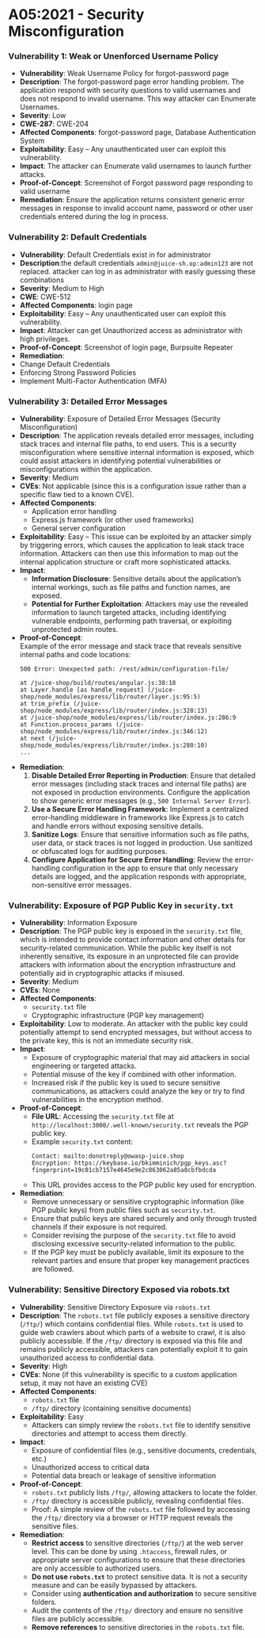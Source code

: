 # A05:2021 - Security Misconfiguration

### Vulnerability 1: Weak or Unenforced Username Policy

- **Vulnerability**: Weak Username Policy for forgot-password page
- **Description**: The forgot-password page error handling problem. The application respond with security questions to valid usernames and does not respond to invalid username. This way attacker can Enumerate Usernames.
- **Severity**: Low
- **CWE-287**: CWE-204
- **Affected Components**: forgot-password page, Database Authentication System
- **Exploitability**: Easy – Any unauthenticated user can exploit this vulnerability.
- **Impact**: The attacker can Enumerate valid usernames to launch further attacks.
- **Proof-of-Concept**: Screenshot of Forgot password page responding to valid username
- **Remediation**: Ensure the application returns consistent generic error messages in response to invalid account name, password or other user credentials entered during the log in process.


### Vulnerability 2: Default Credentials

- **Vulnerability**: Default Credentials exist in for administrator
- **Description**:the default credentials ``admin@juice-sh.op:admin123`` are not replaced. attacker can log in as administrator with easily guessing these combinations 
- **Severity**: Medium to High
- **CWE**: CWE-512
- **Affected Components**: login page 
- **Exploitability**: Easy – Any unauthenticated user can exploit this vulnerability.
- **Impact**: Attacker can get Unauthorized access as administrator with high privileges.
- **Proof-of-Concept**: Screenshot of login page, Burpsuite Repeater
- **Remediation**: 
- Change Default Credentials
- Enforcing Strong Password Policies
- Implement Multi-Factor Authentication (MFA)


### Vulnerability 3: Detailed Error Messages 

- **Vulnerability**: Exposure of Detailed Error Messages (Security Misconfiguration)
- **Description**: The application reveals detailed error messages, including stack traces and internal file paths, to end users. This is a security misconfiguration where sensitive internal information is exposed, which could assist attackers in identifying potential vulnerabilities or misconfigurations within the application.
- **Severity**: Medium
- **CVEs**: Not applicable (since this is a configuration issue rather than a specific flaw tied to a known CVE).
- **Affected Components**: 
  - Application error handling
  - Express.js framework (or other used frameworks)
  - General server configuration
- **Exploitability**: Easy – This issue can be exploited by an attacker simply by triggering errors, which causes the application to leak stack trace information. Attackers can then use this information to map out the internal application structure or craft more sophisticated attacks.
- **Impact**: 
  - **Information Disclosure**: Sensitive details about the application’s internal workings, such as file paths and function names, are exposed.
  - **Potential for Further Exploitation**: Attackers may use the revealed information to launch targeted attacks, including identifying vulnerable endpoints, performing path traversal, or exploiting unprotected admin routes.
- **Proof-of-Concept**:  
  Example of the error message and stack trace that reveals sensitive internal paths and code locations:
    ```
    500 Error: Unexpected path: /rest/admin/configuration-file/
    
    at /juice-shop/build/routes/angular.js:38:18
    at Layer.handle [as handle_request] (/juice-shop/node_modules/express/lib/router/layer.js:95:5)
    at trim_prefix (/juice-shop/node_modules/express/lib/router/index.js:328:13)
    at /juice-shop/node_modules/express/lib/router/index.js:286:9
    at Function.process_params (/juice-shop/node_modules/express/lib/router/index.js:346:12)
    at next (/juice-shop/node_modules/express/lib/router/index.js:280:10)
    ...
    ```
- **Remediation**:
  1. **Disable Detailed Error Reporting in Production**: Ensure that detailed error messages (including stack traces and internal file paths) are not exposed in production environments. Configure the application to show generic error messages (e.g., `500 Internal Server Error`).
  2. **Use a Secure Error Handling Framework**: Implement a centralized error-handling middleware in frameworks like Express.js to catch and handle errors without exposing sensitive details.
  3. **Sanitize Logs**: Ensure that sensitive information such as file paths, user data, or stack traces is not logged in production. Use sanitized or obfuscated logs for auditing purposes.
  4. **Configure Application for Secure Error Handling**: Review the error-handling configuration in the app to ensure that only necessary details are logged, and the application responds with appropriate, non-sensitive error messages.


### Vulnerability: Exposure of PGP Public Key in `security.txt`

- **Vulnerability**: Information Exposure
- **Description**: The PGP public key is exposed in the `security.txt` file, which is intended to provide contact information and other details for security-related communication. While the public key itself is not inherently sensitive, its exposure in an unprotected file can provide attackers with information about the encryption infrastructure and potentially aid in cryptographic attacks if misused.
- **Severity**: Medium
- **CVEs**: None
- **Affected Components**: 
  - `security.txt` file
  - Cryptographic infrastructure (PGP key management)
- **Exploitability**: Low to moderate. An attacker with the public key could potentially attempt to send encrypted messages, but without access to the private key, this is not an immediate security risk.
- **Impact**: 
  - Exposure of cryptographic material that may aid attackers in social engineering or targeted attacks.
  - Potential misuse of the key if combined with other information.
  - Increased risk if the public key is used to secure sensitive communications, as attackers could analyze the key or try to find vulnerabilities in the encryption method.
- **Proof-of-Concept**: 
  - **File URL**: Accessing the `security.txt` file at `http://localhost:3000/.well-known/security.txt` reveals the PGP public key.
  - Example `security.txt` content:
    ```
    Contact: mailto:donotreply@owasp-juice.shop
    Encryption: https://keybase.io/bkimminich/pgp_keys.asc?fingerprint=19c01cb7157e4645e9e2c863062a85a8cbfbdcda
    ```
  - This URL provides access to the PGP public key used for encryption.
- **Remediation**:
  - Remove unnecessary or sensitive cryptographic information (like PGP public keys) from public files such as `security.txt`.
  - Ensure that public keys are shared securely and only through trusted channels if their exposure is not required.
  - Consider revising the purpose of the `security.txt` file to avoid disclosing excessive security-related information to the public.
  - If the PGP key must be publicly available, limit its exposure to the relevant parties and ensure that proper key management practices are followed.

### Vulnerability: Sensitive Directory Exposed via robots.txt

- **Vulnerability**: Sensitive Directory Exposure via `robots.txt`
- **Description**: The `robots.txt` file publicly exposes a sensitive directory (`/ftp/`) which contains confidential files. While `robots.txt` is used to guide web crawlers about which parts of a website to crawl, it is also publicly accessible. If the `/ftp/` directory is exposed via this file and remains publicly accessible, attackers can potentially exploit it to gain unauthorized access to confidential data.
- **Severity**: High
- **CVEs**: None (if this vulnerability is specific to a custom application setup, it may not have an existing CVE)
- **Affected Components**: 
  - `robots.txt` file
  - `/ftp/` directory (containing sensitive documents)
- **Exploitability**: Easy
  - Attackers can simply review the `robots.txt` file to identify sensitive directories and attempt to access them directly.
- **Impact**: 
  - Exposure of confidential files (e.g., sensitive documents, credentials, etc.)
  - Unauthorized access to critical data
  - Potential data breach or leakage of sensitive information
- **Proof-of-Concept**: 
  - `robots.txt` publicly lists `/ftp/`, allowing attackers to locate the folder.
  - `/ftp/` directory is accessible publicly, revealing confidential files.
  - Proof: A simple review of the `robots.txt` file followed by accessing the `/ftp/` directory via a browser or HTTP request reveals the sensitive files.
- **Remediation**:
  - **Restrict access** to sensitive directories (`/ftp/`) at the web server level. This can be done by using `.htaccess`, firewall rules, or appropriate server configurations to ensure that these directories are only accessible to authorized users.
  - **Do not use `robots.txt`** to protect sensitive data. It is not a security measure and can be easily bypassed by attackers.
  - Consider using **authentication and authorization** to secure sensitive folders.
  - Audit the contents of the `/ftp/` directory and ensure no sensitive files are publicly accessible.
  - **Remove references** to sensitive directories in the `robots.txt` file.
